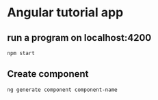 # Angular tutorial app

## run a program on localhost:4200

`npm start`

## Create component

`ng generate component component-name`
